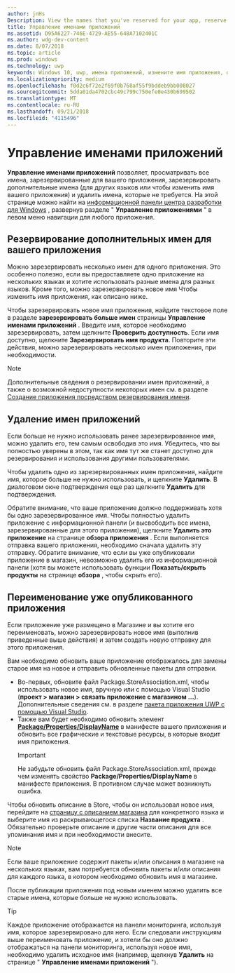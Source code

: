 ```yaml
---
author: jnHs
Description: View the names that you've reserved for your app, reserve additional names (for other languages or to change your app's name), and delete reserved names that you don't need anymore.
title: Управление именами приложений
ms.assetid: D95A6227-746E-4729-AE55-648A7102401C
ms.author: wdg-dev-content
ms.date: 8/07/2018
ms.topic: article
ms.prod: windows
ms.technology: uwp
keywords: Windows 10, uwp, имена приложений, измените имя приложения, обновление приложения имя, игры, имя продукта
ms.localizationpriority: medium
ms.openlocfilehash: f0d2c6f72e2f69f0b768af55f9bddeb9bb008027
ms.sourcegitcommit: 5dda01da4702cbc49c799c750efe0e430b699502
ms.translationtype: MT
ms.contentlocale: ru-RU
ms.lasthandoff: 09/21/2018
ms.locfileid: "4115496"
---
```

# <a name="manage-app-names"></a>Управление именами приложений

**Управление именами приложений** позволяет, просматривать все имена, зарезервированные для вашего приложения, зарезервировать дополнительные имена (для других языков или чтобы изменить имя вашего приложения) и удалить имена, которые не требуется. На этой странице можно найти на [информационной панели центра разработки для Windows](https://partner.microsoft.com/dashboard) , развернув разделе " **Управление приложениями** " в левом меню навигации для любого приложения.


## <a name="reserve-additional-names-for-your-app"></a>Резервирование дополнительных имен для вашего приложения

Можно зарезервировать несколько имен для одного приложения. Это особенно полезно, если вы предоставляете одно приложение на нескольких языках и хотите использовать разные имена для разных языков. Кроме того, можно зарезервировать новое имя Чтобы изменить имя приложения, как описано ниже.

Чтобы зарезервировать новое имя приложения, найдите текстовое поле в разделе **зарезервировать больше имен** страницы **Управление именами приложений** . Введите имя, которое необходимо зарезервировать, затем щелкните **Проверить доступность**. Если имя доступно, щелкните **Зарезервировать имя продукта**. Повторите эти действия, можно зарезервировать несколько имен приложения, при необходимости.

> [!NOTE]
> Дополнительные сведения о резервировании имен приложений, а также о возможной недоступности некоторых имен см. в разделе [Создание приложения посредством резервирования имени](create-your-app-by-reserving-a-name.md).


## <a name="delete-app-names"></a>Удаление имен приложений

Если больше не нужно использовать ранее зарезервированное имя, можно удалить его, тем самым освободив это имя. Убедитесь, что вы полностью уверены в этом, так как имя тут же станет доступно для резервирования и использования другими пользователями.

Чтобы удалить одно из зарезервированных имен приложения, найдите имя, которое больше не нужно использовать, и щелкните **Удалить**. В диалоговом окне подтверждения еще раз щелкните **Удалить** для подтверждения.

Обратите внимание, что ваше приложение должно поддерживать хотя бы одно зарезервированное имя. Чтобы полностью удалить приложение с информационной панели (и высвободить все имена, зарезервированные для этого приложения), щелкните **Удалить это приложение** на странице **обзора приложения** . Если выполняется отправка вашего приложения, необходимо сначала удалить эту отправку. Обратите внимание, что если вы уже опубликовали приложение в магазин, невозможно удалить его из информационной панели (хотя вы можете использовать функции **Показать/скрыть продукты** на странице **обзора** , чтобы скрыть его). 


## <a name="rename-an-app-that-has-already-been-published"></a>Переименование уже опубликованного приложения

Если приложение уже размещено в Магазине и вы хотите его переименовать, можно зарезервировать новое имя (выполнив приведенные выше действия) и затем создать новую отправку для этого приложения. 

Вам необходимо обновить ваше приложение отображалось для замены старое имя на новое и отправить обновленные пакеты для отправки.
- Во-первых, обновите файл Package.StoreAssociation.xml, чтобы использовать новое имя, вручную или с помощью Visual Studio (**проект > магазин > связать приложение с магазином …**). Дополнительные сведения см. в разделе [пакета приложения UWP с помощью Visual Studio](../packaging/packaging-uwp-apps.md).
- Также вам будет необходимо обновить элемент [**Package/Properties/DisplayName**](https://docs.microsoft.com/uwp/schemas/appxpackage/uapmanifestschema/element-displayname) в манифесте вашего приложения и обновить все графические и текстовые ресурсы, в которые входит имя приложения. 
  > [!IMPORTANT]
  > Не забудьте обновить файл Package.StoreAssociation.xml, прежде чем изменять свойство **Package/Properties/DisplayName** в манифесте приложения. В противном случае может возникнуть ошибка.

Чтобы обновить описание в Store, чтобы он использовал новое имя, перейдите на [страницу с описанием магазина](create-app-store-listings.md) для конкретного языка и выберите имя из раскрывающегося списка **Название продукта** . Обязательно проверьте описание и другие части описания для все упоминания имя и при необходимости внесите.

> [!NOTE]
> Если ваше приложение содержит пакеты и/или описания в магазине на нескольких языках, вам потребуется обновить пакеты и/или описания для каждого языка, в котором необходимо обновить имя в магазине.

После публикации приложения под новым именем можно удалить все старые имена, которые больше не нужно использовать.

> [!TIP]
> Каждое приложение отображается на панели мониторинга, используя имя, которое зарезервировано для него. Если следовали инструкциям выше переименовать приложение, и хотели бы оно должно отображаться на панели мониторинга, используя новое имя, необходимо удалить исходное имя (например, щелкнув **Удалить** на странице " **Управление именами приложений** "). 

 

 




